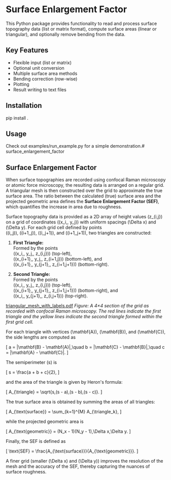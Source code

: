 # Surface Enlargement Factor

This Python package provides functionality to read and process surface topography data
(list or matrix format), compute surface areas (linear or triangular), and optionally
remove bending from the data.

## Key Features
- Flexible input (list or matrix)
- Optional unit conversion
- Multiple surface area methods
- Bending correction (row-wise)
- Plotting
- Result writing to text files

## Installation
pip install .

## Usage
Check out examples/run_example.py for a simple demonstration.# surface_enlargement_factor



## Surface Enlargement Factor

When surface topographies are recorded using confocal Raman microscopy or atomic force microscopy, the resulting data is arranged on a regular grid. A triangular mesh is then constructed over the grid to approximate the true surface area. The ratio between the calculated (true) surface area and the projected geometric area defines the **Surface Enlargement Factor (SEF)**, which quantifies the increase in area due to roughness.

Surface topography data is provided as a 2D array of height values \(z_{i,j}\) on a grid of coordinates \((x_i,\, y_j)\) with uniform spacings \(\Delta x\) and \(\Delta y\). For each grid cell defined by points  
\((i,\,j)\), \((i+1,\,j)\), \((i,\,j+1)\), and \((i+1,\,j+1)\), two triangles are constructed:

1. **First Triangle:**  
   Formed by the points  
   \((x_i,\, y_j,\, z_{i,j})\) (top-left),  
   \((x_{i+1},\, y_j,\, z_{i+1,j})\) (bottom-left), and  
   \((x_{i+1},\, y_{j+1},\, z_{i+1,j+1})\) (bottom-right).

2. **Second Triangle:**  
   Formed by the points  
   \((x_i,\, y_j,\, z_{i,j})\) (top-left),  
   \((x_{i+1},\, y_{j+1},\, z_{i+1,j+1})\) (bottom-right), and  
   \((x_i,\, y_{j+1},\, z_{i,j+1})\) (top-right).

[triangular_mesh_with_labels.pdf](https://github.com/user-attachments/files/18673826/triangular_mesh_with_labels.pdf)
*Figure: A 4×4 section of the grid as recorded with confocal Raman microscopy. The red lines indicate the first triangle and the yellow lines indicate the second triangle formed within the first grid cell.*

For each triangle with vertices \(\mathbf{A}\), \(\mathbf{B}\), and \(\mathbf{C}\), the side lengths are computed as

\[
a = \|\mathbf{B} - \mathbf{A}\|,\quad
b = \|\mathbf{C} - \mathbf{B}\|,\quad
c = \|\mathbf{A} - \mathbf{C}\|.
\]

The semiperimeter \(s\) is

\[
s = \frac{a + b + c}{2},
\]

and the area of the triangle is given by Heron's formula:

\[
A_{\triangle} = \sqrt{s\,(s - a)\,(s - b)\,(s - c)}.
\]

The true surface area is obtained by summing the areas of all triangles:

\[
A_{\text{surface}} = \sum_{k=1}^{M} A_{\triangle_k},
\]

while the projected geometric area is

\[
A_{\text{geometric}} = (N_x - 1)(N_y - 1)\,\Delta x\,\Delta y.
\]

Finally, the SEF is defined as

\[
\text{SEF} = \frac{A_{\text{surface}}}{A_{\text{geometric}}}.
\]

A finer grid (smaller \(\Delta x\) and \(\Delta y\)) improves the resolution of the mesh and the accuracy of the SEF, thereby capturing the nuances of surface roughness.
